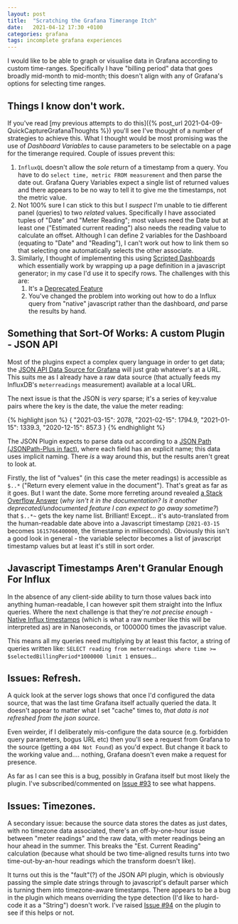 ```yaml
---
layout: post
title:  "Scratching the Grafana Timerange Itch"
date:   2021-04-12 17:30 +0100
categories: grafana
tags: incomplete grafana experiences
---
```

I would like to be able to graph or visualise data in Grafana according to
custom time-ranges. Specifically I have "billing period" data that goes broadly
mid-month to mid-month; this doesn't align with any of Grafana's options for
selecting time ranges.

## Things I know don't work.
If you've read [my previous attempts to do this]({% post_url 2021-04-09-QuickCaptureGrafanaThoughts %})
you'll see I've thought of a number of strategies to achieve this.  What I
thought would be most promising was the use of _Dashboard Variables_ to cause
parameters to be selectable on a page for the timerange required. Couple of issues
prevent this:

1. `InfluxQL` doesn't allow the _sole_ return of a timestamp from a query. You have to do `select time, metric FROM measurement`
and then parse the date out. Grafana Query Variables expect a single list of returned values and
there appears to be no way to tell it to give me the timestamps, not the metric value.
1. Not 100% sure I can stick to this but I _suspect_ I'm unable to tie different
panel (queries) to two _related_ values. Specifically I have associated tuples of
"Date" and "Meter Reading"; most values need the Date but at least one ("Estimated current reading")
also needs the reading value to calculate an offset. Although I can define 2
variables for the Dashboard (equating to "Date" and "Reading"), I can't work
out how to link them so that selecting one automatically selects the other associate.
1. Similarly, I thought of implementing this using [Scripted Dashboards](https://grafana.com/docs/grafana/latest/dashboards/scripted-dashboards/) which
essentially work by wrapping up a page definition in a javascript generator; in
my case I'd use it to specify rows. The challenges with this are:
    1. It's a [Deprecated Feature](https://github.com/grafana/grafana/issues/24059)
    1. You've changed the problem into working out how to do a Influx query from
    "native" javascript rather than the dashboard, _and_ parse the results by hand.

## Something that Sort-Of Works: A custom Plugin - JSON API
Most of the plugins expect a complex query language in order to get data; the
[JSON API Data Source for Grafana](https://marcus.se.net/grafana-json-datasource/installation)
will just grab whatever's at a URL. This suits me as I already have a raw
data source (that actually feeds my InfluxDB's `meterreadings` measurement) available
at a local URL.

The next issue is that the JSON is _very_ sparse; it's a series of key:value pairs
where the key is the date, the value the meter reading:

{% highlight json %}
{ "2021-03-15": 2078,
  "2021-02-15": 1794.9,
  "2021-01-15": 1339.3,
  "2020-12-15": 857.3 }
{% endhighlight %}

The JSON Plugin expects to parse data out according to a [JSON Path (JSONPath-Plus in fact)](https://github.com/JSONPath-Plus/JSONPath), where each
field has an explicit name; this data uses implicit naming. There _is_ a way around this,
but the results aren't great to look at.

Firstly, the list of "values" (in this case the meter readings) is accessible as
`$..*` ("Return every element value in the document"). That's great as far as it goes.
But I want the date. Some more ferreting around revealed [a Stack Overflow Answer](https://stackoverflow.com/questions/46471516/get-keys-in-json)
(_why isn't it in the documentation? Is it another deprecated/undocumented feature I can expect to go away sometime?_)
that `$..*~` gets the key name list. Brilliant! Except... it's auto-translated
from the human-readable date above into a Javascript timestamp (`2021-03-15` becomes `1615766400000`, the timestamp in milliseconds).
Obviously this isn't a good look in general - the variable selector becomes a list
of javascript timestamp values but at least it's still in sort order.

## Javascript Timestamps Aren't Granular Enough For Influx
In the absence of any client-side ability to turn those values back into anything
human-readable, I can however spit them straight into the Influx queries. Where
the next challenge is that they're _not precise enough_ - [Native Influx timestamps](https://www.influxdata.com/blog/tldr-tech-tips-flux-timestamps/)
(which is what a raw number like this will be interpreted as) are in Nanoseconds,
or 1000000 times the javascript value.

This means all my queries need multiplying by at least this factor, a string of
queries written like:
`SELECT reading from meterreadings where time >= $selectedBillingPeriod*1000000 limit 1`
ensues...

## Issues: Refresh.
A quick look at the server logs shows that once I'd configured the data source,
that was the last time Grafana itself actually queried the data. It doesn't
appear to matter what I set "cache" times to, _that data is not refreshed from the
json source_.

Even weirder, if I deliberately mis-configure the data source (e.g. forbidden
  query parameters, bogus URL etc) then you'll see a request from Grafana to the
source (getting a `404 Not Found`) as you'd expect. But change it back to the
working value and.... nothing, Grafana doesn't even make a request for presence.

As far as I can see this is a bug, possibly in Grafana itself but most likely
the plugin. I've subscribed/commented on [Issue #93](https://github.com/marcusolsson/grafana-json-datasource/issues/93)
to see what happens.

## Issues: Timezones.
A secondary issue: because the source data stores the dates as just dates,
with no timezone data associated, there's an off-by-one-hour issue between
"meter readings" and the raw data, with meter readings being an hour ahead in the
summer. This breaks the "Est. Current Reading" calculation (because what should
  be two time-aligned results turns into two time-out-by-an-hour readings which
  the transform doesn't like).

It turns out this is the "fault"(?) of the JSON API plugin, which is obviously
passing the simple date strings through to javascript's default parser which is
turning them into timezone-aware timestamps. There appears to be a bug in the plugin
which means overriding the type detection (I'd like to hard-code it as a "String")
doesn't work. I've raised [Issue #94](https://github.com/marcusolsson/grafana-json-datasource/issues/94)
on the plugin to see if this helps or not.

